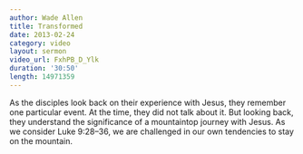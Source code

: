 ```yaml
--- 
author: Wade Allen 
title: Transformed 
date: 2013-02-24 
category: video
layout: sermon
video_url: FxhPB_D_Ylk
duration: '30:50'
length: 14971359
---
```


As the disciples look back on their experience with Jesus, they remember one particular event. At the time, they did not talk about it. But looking back, they understand the significance of a mountaintop journey with Jesus. As we consider Luke 9:28–36, we are challenged in our own tendencies to stay on the mountain.
